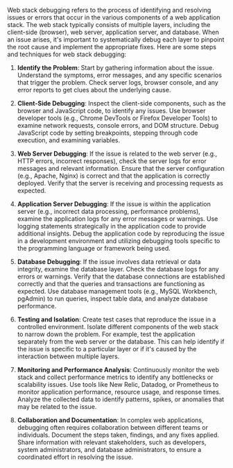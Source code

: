 Web stack debugging refers to the process of identifying and resolving issues or errors that occur in the various components of a web application stack. The web stack typically consists of multiple layers, including the client-side (browser), web server, application server, and database. When an issue arises, it's important to systematically debug each layer to pinpoint the root cause and implement the appropriate fixes. Here are some steps and techniques for web stack debugging:

1. **Identify the Problem**: Start by gathering information about the issue. Understand the symptoms, error messages, and any specific scenarios that trigger the problem. Check server logs, browser console, and any error reports to get clues about the underlying cause.

2. **Client-Side Debugging**: Inspect the client-side components, such as the browser and JavaScript code, to identify any issues. Use browser developer tools (e.g., Chrome DevTools or Firefox Developer Tools) to examine network requests, console errors, and DOM structure. Debug JavaScript code by setting breakpoints, stepping through code execution, and examining variables.

3. **Web Server Debugging**: If the issue is related to the web server (e.g., HTTP errors, incorrect responses), check the server logs for error messages and relevant information. Ensure that the server configuration (e.g., Apache, Nginx) is correct and that the application is correctly deployed. Verify that the server is receiving and processing requests as expected.

4. **Application Server Debugging**: If the issue is within the application server (e.g., incorrect data processing, performance problems), examine the application logs for any error messages or warnings. Use logging statements strategically in the application code to provide additional insights. Debug the application code by reproducing the issue in a development environment and utilizing debugging tools specific to the programming language or framework being used.

5. **Database Debugging**: If the issue involves data retrieval or data integrity, examine the database layer. Check the database logs for any errors or warnings. Verify that the database connections are established correctly and that the queries and transactions are functioning as expected. Use database management tools (e.g., MySQL Workbench, pgAdmin) to run queries, inspect table data, and analyze database performance.

6. **Testing and Isolation**: Create test cases that reproduce the issue in a controlled environment. Isolate different components of the web stack to narrow down the problem. For example, test the application separately from the web server or the database. This can help identify if the issue is specific to a particular layer or if it's caused by the interaction between multiple layers.

7. **Monitoring and Performance Analysis**: Continuously monitor the web stack and collect performance metrics to identify any bottlenecks or scalability issues. Use tools like New Relic, Datadog, or Prometheus to monitor application performance, resource usage, and response times. Analyze the collected data to identify patterns, spikes, or anomalies that may be related to the issue.

8. **Collaboration and Documentation**: In complex web applications, debugging often requires collaboration between different teams or individuals. Document the steps taken, findings, and any fixes applied. Share information with relevant stakeholders, such as developers, system administrators, and database administrators, to ensure a coordinated effort in resolving the issue.

